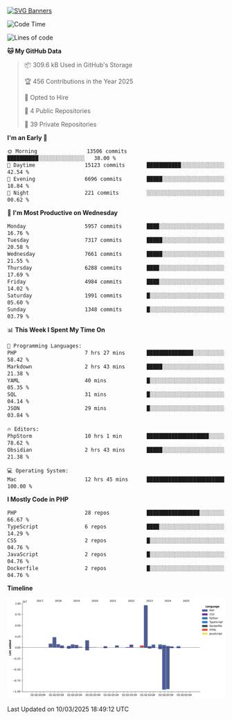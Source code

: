 [![SVG Banners](https://svg-banners.vercel.app/api?type=glitch&text1=Gere_Lajos%F0%9F%92%BB&width=800&height=400)](https://github.com/Akshay090/svg-banners)

<!--START_SECTION:waka-->
![Code Time](http://img.shields.io/badge/Code%20Time-2%2C273%20hrs%2041%20mins-blue)

![Lines of code](https://img.shields.io/badge/From%20Hello%20World%20I%27ve%20Written-21.9%20million%20lines%20of%20code-blue)

**🐱 My GitHub Data** 

> 📦 309.6 kB Used in GitHub's Storage 
 > 
> 🏆 456 Contributions in the Year 2025
 > 
> 💼 Opted to Hire
 > 
> 📜 4 Public Repositories 
 > 
> 🔑 39 Private Repositories 
 > 
**I'm an Early 🐤** 

```text
🌞 Morning                13506 commits       ██████████░░░░░░░░░░░░░░░   38.00 % 
🌆 Daytime                15123 commits       ███████████░░░░░░░░░░░░░░   42.54 % 
🌃 Evening                6696 commits        █████░░░░░░░░░░░░░░░░░░░░   18.84 % 
🌙 Night                  221 commits         ░░░░░░░░░░░░░░░░░░░░░░░░░   00.62 % 
```
📅 **I'm Most Productive on Wednesday** 

```text
Monday                   5957 commits        ████░░░░░░░░░░░░░░░░░░░░░   16.76 % 
Tuesday                  7317 commits        █████░░░░░░░░░░░░░░░░░░░░   20.58 % 
Wednesday                7661 commits        █████░░░░░░░░░░░░░░░░░░░░   21.55 % 
Thursday                 6288 commits        ████░░░░░░░░░░░░░░░░░░░░░   17.69 % 
Friday                   4984 commits        ████░░░░░░░░░░░░░░░░░░░░░   14.02 % 
Saturday                 1991 commits        █░░░░░░░░░░░░░░░░░░░░░░░░   05.60 % 
Sunday                   1348 commits        █░░░░░░░░░░░░░░░░░░░░░░░░   03.79 % 
```


📊 **This Week I Spent My Time On** 

```text
💬 Programming Languages: 
PHP                      7 hrs 27 mins       ███████████████░░░░░░░░░░   58.42 % 
Markdown                 2 hrs 43 mins       █████░░░░░░░░░░░░░░░░░░░░   21.38 % 
YAML                     40 mins             █░░░░░░░░░░░░░░░░░░░░░░░░   05.35 % 
SQL                      31 mins             █░░░░░░░░░░░░░░░░░░░░░░░░   04.14 % 
JSON                     29 mins             █░░░░░░░░░░░░░░░░░░░░░░░░   03.84 % 

🔥 Editors: 
PhpStorm                 10 hrs 1 min        ████████████████████░░░░░   78.62 % 
Obsidian                 2 hrs 43 mins       █████░░░░░░░░░░░░░░░░░░░░   21.38 % 

💻 Operating System: 
Mac                      12 hrs 45 mins      █████████████████████████   100.00 % 
```

**I Mostly Code in PHP** 

```text
PHP                      28 repos            █████████████████░░░░░░░░   66.67 % 
TypeScript               6 repos             ████░░░░░░░░░░░░░░░░░░░░░   14.29 % 
CSS                      2 repos             █░░░░░░░░░░░░░░░░░░░░░░░░   04.76 % 
JavaScript               2 repos             █░░░░░░░░░░░░░░░░░░░░░░░░   04.76 % 
Dockerfile               2 repos             █░░░░░░░░░░░░░░░░░░░░░░░░   04.76 % 
```



**Timeline**

![Lines of Code chart](https://raw.githubusercontent.com/gere-lajos/gere-lajos/main/assets/bar_graph.png)


 Last Updated on 10/03/2025 18:49:12 UTC
<!--END_SECTION:waka-->
